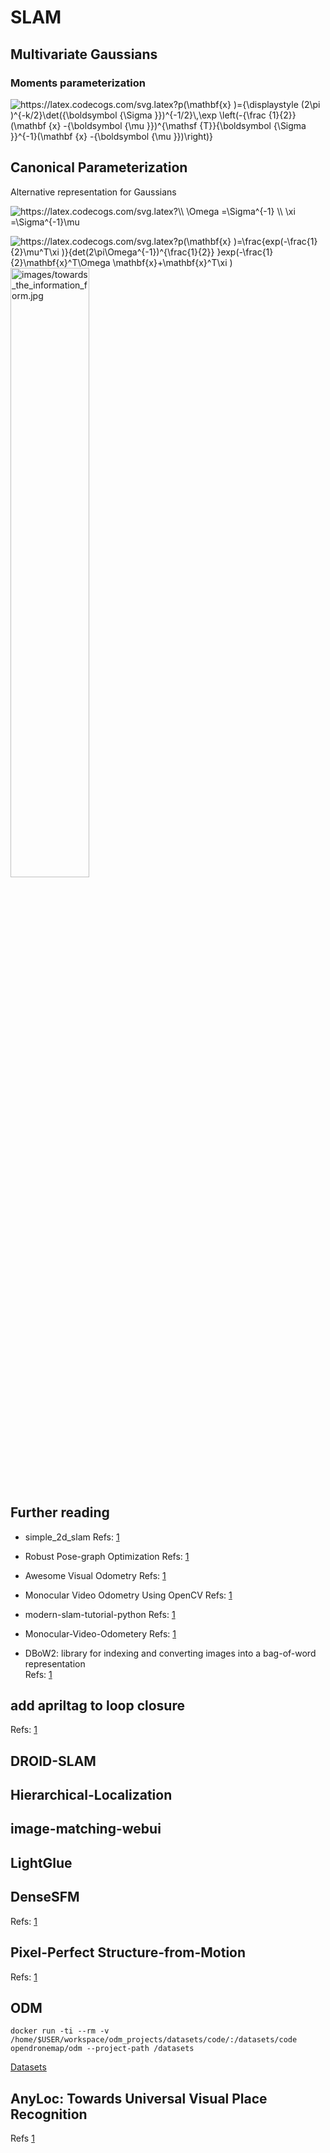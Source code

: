 # SLAM






## Multivariate Gaussians

### Moments parameterization
<img src="https://latex.codecogs.com/svg.latex?p%28%5Cmathbf%7Bx%7D%20%29%3D%7B%5Cdisplaystyle%20%282%5Cpi%20%29%5E%7B-k/2%7D%5Cdet%28%7B%5Cboldsymbol%20%7B%5CSigma%20%7D%7D%29%5E%7B-1/2%7D%5C%2C%5Cexp%20%5Cleft%28-%7B%5Cfrac%20%7B1%7D%7B2%7D%7D%28%5Cmathbf%20%7Bx%7D%20-%7B%5Cboldsymbol%20%7B%5Cmu%20%7D%7D%29%5E%7B%5Cmathsf%20%7BT%7D%7D%7B%5Cboldsymbol%20%7B%5CSigma%20%7D%7D%5E%7B-1%7D%28%5Cmathbf%20%7Bx%7D%20-%7B%5Cboldsymbol%20%7B%5Cmu%20%7D%7D%29%5Cright%29%2C%7D" alt="https://latex.codecogs.com/svg.latex?p(\mathbf{x} )={\displaystyle (2\pi )^{-k/2}\det({\boldsymbol {\Sigma }})^{-1/2}\,\exp \left(-{\frac {1}{2}}(\mathbf {x} -{\boldsymbol {\mu }})^{\mathsf {T}}{\boldsymbol {\Sigma }}^{-1}(\mathbf {x} -{\boldsymbol {\mu }})\right)}" />

## Canonical Parameterization
Alternative representation for Gaussians

<img src="https://latex.codecogs.com/svg.latex?%5C%5C%20%5COmega%20%3D%5CSigma%5E%7B-1%7D%20%5C%5C%20%5Cxi%20%3D%5CSigma%5E%7B-1%7D%5Cmu" alt="https://latex.codecogs.com/svg.latex?\\
\Omega =\Sigma^{-1}
\\
\xi =\Sigma^{-1}\mu" />


<img src="https://latex.codecogs.com/svg.latex?p%28%5Cmathbf%7Bx%7D%20%29%3D%5Cfrac%7Bexp%28-%5Cfrac%7B1%7D%7B2%7D%5Cmu%5ET%5Cxi%20%29%7D%7Bdet%282%5Cpi%5COmega%5E%7B-1%7D%29%5E%7B%5Cfrac%7B1%7D%7B2%7D%7D%20%7Dexp%28-%5Cfrac%7B1%7D%7B2%7D%5Cmathbf%7Bx%7D%5ET%5COmega%20%5Cmathbf%7Bx%7D&plus;%5Cmathbf%7Bx%7D%5ET%5Cxi%20%29" alt="https://latex.codecogs.com/svg.latex?p(\mathbf{x} )=\frac{exp(-\frac{1}{2}\mu^T\xi )}{det(2\pi\Omega^{-1})^{\frac{1}{2}} }exp(-\frac{1}{2}\mathbf{x}^T\Omega \mathbf{x}+\mathbf{x}^T\xi  )" />


<br/>

<img src="images/towards_the_information_form.jpg" alt="images/towards_the_information_form.jpg" width= "50%"  height= "50%" />

<br/>

## Further reading


- simple_2d_slam
Refs: [1](https://github.com/goldbattle/simple_2d_slam)

- Robust Pose-graph Optimization
Refs: [1](https://www.youtube.com/watch?v=zOr9HreMthY)

- Awesome Visual Odometry
Refs: [1](https://github.com/chinhsuanwu/awesome-visual-odometry)

- Monocular Video Odometry Using OpenCV
Refs: [1](https://github.com/alishobeiri/Monocular-Video-Odometery)

- modern-slam-tutorial-python
Refs: [1](https://github.com/gisbi-kim/modern-slam-tutorial-python)

- Monocular-Video-Odometery
Refs: [1](https://github.com/alishobeiri/Monocular-Video-Odometery/blob/master/monovideoodometery.py)
  


- DBoW2: library for indexing and converting images into a bag-of-word representation  
Refs: [1](https://github.com/dorian3d/DBoW2)








## add apriltag to loop closure

Refs: [1](https://berndpfrommer.github.io/tagslam_web/)



## DROID-SLAM

## Hierarchical-Localization

## image-matching-webui

## LightGlue


## DenseSFM

Refs: [1](https://github.com/tsattler/visuallocalizationbenchmark)

## Pixel-Perfect Structure-from-Motion
Refs: [1](https://github.com/cvg/pixel-perfect-sfm)

## ODM
```
docker run -ti --rm -v /home/$USER/workspace/odm_projects/datasets/code/:/datasets/code opendronemap/odm --project-path /datasets
```
[Datasets](https://www.opendronemap.org/odm/datasets/)


## AnyLoc: Towards Universal Visual Place Recognition

Refs [1](https://github.com/AnyLoc/AnyLoc)


